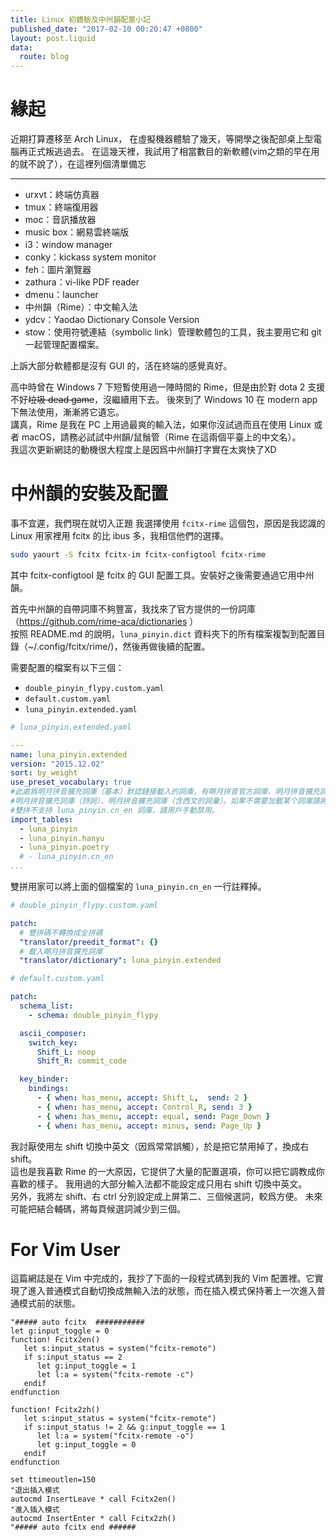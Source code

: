 ```yaml
---
title: Linux 初體驗及中州韻配置小記
published_date: "2017-02-10 00:20:47 +0800"
layout: post.liquid
data:
  route: blog
---
```

# 緣起
近期打算遷移至 Arch Linux， 在虛擬機器體驗了幾天，等開學之後配部桌上型電腦再正式叛逃過去。 
在這幾天裡，我試用了相當數目的新軟體(vim之類的早在用的就不說了），在這裡列個清單備忘 

---

- urxvt：終端仿真器
- tmux：終端復用器
- moc：音訊播放器
- music box：網易雲終端版
- i3：window manager
- conky：kickass system monitor
- feh：圖片瀏覽器
- zathura：vi-like PDF reader
- dmenu：launcher
- 中州韻（Rime）：中文輸入法
- ydcv：Yaodao Dictionary Console Version
- stow：使用符號連結（symbolic link）管理軟體包的工具，我主要用它和 git 一起管理配置檔案。

上訴大部分軟體都是沒有 GUI 的，活在終端的感覺真好。

高中時曾在 Windows 7 下短暫使用過一陣時間的 Rime，但是由於對 dota 2 支援不好<del>垃圾 dead game</del>，沒繼續用下去。
後來到了 Windows 10 在 modern app 下無法使用，漸漸將它遺忘。  
講真，Rime 是我在 PC 上用過最爽的輸入法，如果你沒試過而且在使用 Linux 或者 macOS，請務必試試中州韻/鼠鬚管（Rime 在這兩個平臺上的中文名）。  
我這次更新網誌的動機很大程度上是因爲中州韻打字實在太爽快了XD

# 中州韻的安裝及配置
事不宜遲，我們現在就切入正題
我選擇使用 `fcitx-rime` 這個包，原因是我認識的 Linux 用家裡用 fcitx 的比 ibus 多，我相信他們的選擇。
```bash
sudo yaourt -S fcitx fcitx-im fcitx-configtool fcitx-rime
```
其中 fcitx-configtool 是 fcitx 的 GUI 配置工具。安裝好之後需要通過它用中州韻。

首先中州韻的自帶詞庫不夠豐富，我找來了官方提供的一份詞庫（https://github.com/rime-aca/dictionaries ）   
按照 README.md 的說明，`luna_pinyin.dict` 資料夾下的所有檔案複製到配置目錄（~/.config/fcitx/rime/)，然後再做後續的配置。

需要配置的檔案有以下三個：
- `double_pinyin_flypy.custom.yaml`
- `default.custom.yaml` 
- `luna_pinyin.extended.yaml` 

```yaml
# luna_pinyin.extended.yaml 

---
name: luna_pinyin.extended
version: "2015.12.02"
sort: by_weight
use_preset_vocabulary: true
#此處爲明月拼音擴充詞庫（基本）默認鏈接載入的詞庫，有朙月拼音官方詞庫、明月拼音擴充詞庫（漢語大詞典）、
#明月拼音擴充詞庫（詩詞）、明月拼音擴充詞庫（含西文的詞彙）。如果不需要加載某个詞庫請將其用「#」註釋掉。
#雙拼不支持 luna_pinyin.cn_en 詞庫，請用戶手動禁用。
import_tables:
  - luna_pinyin
  - luna_pinyin.hanyu
  - luna_pinyin.poetry
  # - luna_pinyin.cn_en
...
```

雙拼用家可以將上面的個檔案的 `luna_pinyin.cn_en` 一行註釋掉。 

```yaml
# double_pinyin_flypy.custom.yaml

patch: 
  # 雙拼碼不轉換成全拼碼 
  "translator/preedit_format": {}
  # 載入朙月拼音擴充詞庫
  "translator/dictionary": luna_pinyin.extended
```

```yaml 
# default.custom.yaml 

patch:
  schema_list:
    - schema: double_pinyin_flypy

  ascii_composer:
    switch_key:
      Shift_L: noop
      Shift_R: commit_code

  key_binder:
    bindings:
      - { when: has_menu, accept: Shift_L,  send: 2 }
      - { when: has_menu, accept: Control_R, send: 3 }
      - { when: has_menu, accept: equal, send: Page_Down }
      - { when: has_menu, accept: minus, send: Page_Up }

```

我討厭使用左 shift 切換中英文（因爲常常誤觸），於是把它禁用掉了，換成右 shift。  
這也是我喜歡 Rime 的一大原因，它提供了大量的配置選項，你可以把它調教成你喜歡的樣子。 
我用過的大部分輸入法都不能設定成只用右 shift 切換中英文。  
另外，我將左 shift、右 ctrl 分別設定成上屏第二、三個候選詞，較爲方便。
未來可能把結合輔碼，將每頁候選詞減少到三個。

# For Vim User
這篇網誌是在 Vim 中完成的，我抄了下面的一段程式碼到我的 Vim 配置裡。它實現了進入普通模式自動切換成無輸入法的狀態，而在插入模式保持著上一次進入普通模式前的狀態。

```Vim
"##### auto fcitx  ###########
let g:input_toggle = 0
function! Fcitx2en()
   let s:input_status = system("fcitx-remote")
   if s:input_status == 2
      let g:input_toggle = 1
      let l:a = system("fcitx-remote -c")
   endif
endfunction

function! Fcitx2zh()
   let s:input_status = system("fcitx-remote")
   if s:input_status != 2 && g:input_toggle == 1
      let l:a = system("fcitx-remote -o")
      let g:input_toggle = 0
   endif
endfunction

set ttimeoutlen=150
"退出插入模式
autocmd InsertLeave * call Fcitx2en()
"進入插入模式
autocmd InsertEnter * call Fcitx2zh()
"##### auto fcitx end ######
```

